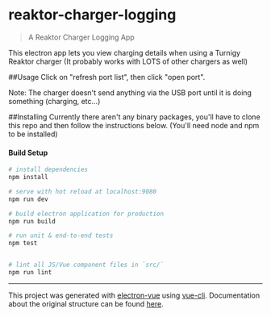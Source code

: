 # reaktor-charger-logging

> A Reaktor Charger Logging App

This electron app lets you view charging details when using a Turnigy Reaktor charger (It probably works with LOTS of other chargers as well)

##Usage
Click on "refresh port list", then click "open port".

Note: The charger doesn't send anything via the USB port until it is doing something (charging, etc...)

##Installing
Currently there aren't any binary packages, you'll have to clone this repo and then follow the instructions below. (You'll need node and npm to be installed)

#### Build Setup

``` bash
# install dependencies
npm install

# serve with hot reload at localhost:9080
npm run dev

# build electron application for production
npm run build

# run unit & end-to-end tests
npm test


# lint all JS/Vue component files in `src/`
npm run lint

```

---

This project was generated with [electron-vue](https://github.com/SimulatedGREG/electron-vue) using [vue-cli](https://github.com/vuejs/vue-cli). Documentation about the original structure can be found [here](https://simulatedgreg.gitbooks.io/electron-vue/content/index.html).
